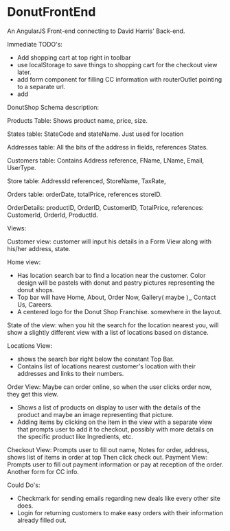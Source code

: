 # DonutFrontEnd
An AngularJS Front-end connecting to David Harris' Back-end.

Immediate TODO's: 
- Add shopping cart at top right in toolbar
- use localStorage to save things to shopping cart for the checkout view later.
- add form component for filling CC information with routerOutlet pointing to a separate url.
- add 


DonutShop Schema description:


Products Table: Shows product name, price, size.

States table: StateCode and stateName. Just used for location

Addresses table: All the bits of the address in fields, references States.

Customers table: Contains Address reference, FName, LName, Email, UserType.

Store table: AddressId referenced, StoreName, TaxRate,

Orders table: orderDate, totalPrice, references storeID.

OrderDetails: productID, OrderID, CustomerID, TotalPrice, references: CustomerId, OrderId, ProductId.


Views:

Customer view: customer will input his details in a Form View along with his/her address, state.


Home view: 
- Has location search bar to find a location near the customer. Color design will be pastels with donut and pastry pictures representing the donut shops. 
- Top bar will have Home, About, Order Now, Gallery( maybe ),, Contact Us, Careers.
- A centered logo for the Donut Shop Franchise. somewhere in the layout. 

State of the view: when you hit the search for the location nearest you, will show a slightly different view with a list of locations based on distance.


Locations View: 
- shows the search bar right below the constant Top Bar. 
- Contains list of locations nearest customer's location with their addresses and links to their numbers.

Order View: Maybe can order online, so when the user clicks order now, they get this view.
- Shows a list of products on display to user with the details of the product and maybe an image representing that picture.
- Adding items by clicking on the item in the view with a separate view that prompts user to add it to checkout, possibly with more details on the specific product like Ingredients, etc.

Checkout View: Prompts user to fill out name, Notes for order, address, shows list of items in order at top Then click check out.
Payment View: Prompts user to fill out payment information or pay at reception of the order. Another form for CC info. 

Could Do's: 
- Checkmark for sending emails regarding new deals like every other site does.
- Login for returning customers to make easy orders with their information already filled out.






